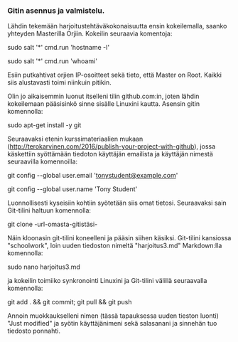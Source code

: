 ### Gitin asennus ja valmistelu. 

Lähdin tekemään harjoitustehtäväkokonaisuutta ensin kokeilemalla, saanko yhteyden Masterilla Orjiin. Kokeilin seuraavia komentoja:

sudo salt '*' cmd.run 'hostname -I'

sudo salt '*' cmd.run 'whoami'

Esiin putkahtivat orjien IP-osoitteet sekä tieto, että Master on Root. Kaikki siis alustavasti toimi niinkuin pitikin.

Olin jo aikaisemmin luonut itselleni tilin github.com:in, joten lähdin kokeilemaan pääsisinkö sinne sisälle Linuxini kautta. Asensin gitin komennolla:

sudo apt-get install -y git

Seuraavaksi etenin kurssimateriaalien mukaan (http://terokarvinen.com/2016/publish-your-project-with-github), jossa käskettiin syöttämään tiedoton käyttäjän emailista ja käyttäjän nimestä seuraavilla komennoilla:

git config --global user.email 'tonystudent@example.com'

git config --global user.name 'Tony Student'

Luonnollisesti kyseisiin kohtiin syötetään siis omat tietosi. Seuraavaksi sain Git-tilini haltuun komennolla:

git clone -url-omasta-gitistäsi-

Näin kloonasin git-tilini koneelleni ja pääsin siihen käsiksi. Git-tilini kansiossa "schoolwork", loin uuden tiedoston nimeltä "harjoitus3.md" Markdown:lla komennolla: 

sudo nano harjoitus3.md

ja kokeilin toimiiko synkronointi Linuxini ja Git-tilini välillä seuraavalla komennolla:

git add . && git commit; git pull && git push

Annoin muokkaukselleni nimen (tässä tapauksessa uuden tieston luonti) "Just modified" ja syötin käyttäjänimeni sekä salasanani ja sinnehän tuo tiedosto ponnahti.

